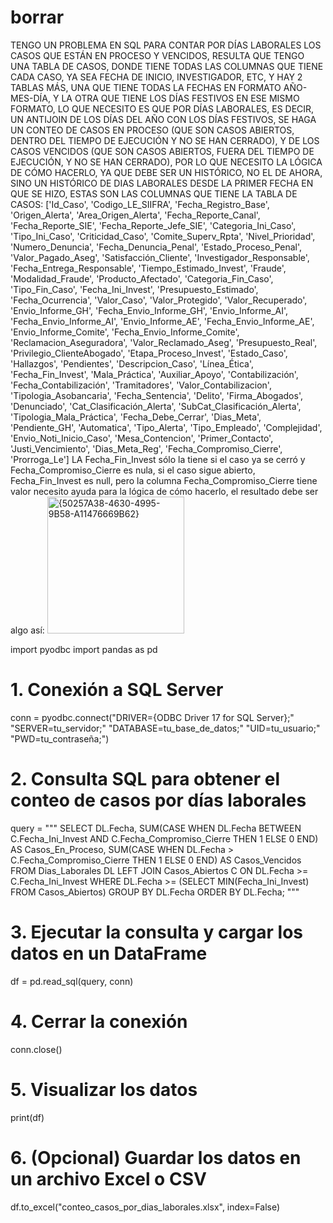 # borrar
TENGO UN PROBLEMA EN SQL PARA CONTAR POR DÍAS LABORALES LOS CASOS QUE ESTÁN EN PROCESO Y VENCIDOS, RESULTA QUE TENGO UNA TABLA DE CASOS, DONDE TIENE TODAS LAS COLUMNAS QUE TIENE CADA CASO, YA SEA FECHA DE INICIO, INVESTIGADOR, ETC, Y HAY 2 TABLAS MÁS, UNA QUE TIENE TODAS LA FECHAS EN FORMATO AÑO-MES-DÍA, Y LA OTRA QUE TIENE LOS DÍAS FESTIVOS EN ESE MISMO FORMATO, LO QUE NECESITO ES QUE POR DÍAS LABORALES, ES DECIR, UN ANTIJOIN DE LOS DÍAS DEL AÑO CON LOS DÍAS FESTIVOS, SE HAGA UN CONTEO DE CASOS EN PROCESO (QUE SON CASOS ABIERTOS, DENTRO DEL TIEMPO DE EJECUCIÓN Y NO SE HAN CERRADO), Y DE LOS CASOS VENCIDOS (QUE SON CASOS ABIERTOS, FUERA DEL TIEMPO DE EJECUCIÓN, Y NO SE HAN CERRADO), POR LO QUE NECESITO LA LÓGICA DE CÓMO HACERLO, YA QUE DEBE SER UN HISTÓRICO, NO EL DE AHORA, SINO UN HISTÓRICO DE DIAS LABORALES DESDE LA PRIMER FECHA EN QUE SE HIZO, ESTAS SON LAS COLUMNAS QUE TIENE LA TABLA DE CASOS:
['Id_Caso', 'Codigo_LE_SIIFRA', 'Fecha_Registro_Base', 'Origen_Alerta',
       'Area_Origen_Alerta', 'Fecha_Reporte_Canal', 'Fecha_Reporte_SIE',
       'Fecha_Reporte_Jefe_SIE', 'Categoria_Ini_Caso', 'Tipo_Ini_Caso',
       'Criticidad_Caso', 'Comite_Superv_Rpta', 'Nivel_Prioridad',
       'Numero_Denuncia', 'Fecha_Denuncia_Penal', 'Estado_Proceso_Penal',
       'Valor_Pagado_Aseg', 'Satisfacción_Cliente', 'Investigador_Responsable',
       'Fecha_Entrega_Responsable', 'Tiempo_Estimado_Invest', 'Fraude',
       'Modalidad_Fraude', 'Producto_Afectado', 'Categoria_Fin_Caso',
       'Tipo_Fin_Caso', 'Fecha_Ini_Invest', 'Presupuesto_Estimado',
       'Fecha_Ocurrencia', 'Valor_Caso', 'Valor_Protegido', 'Valor_Recuperado',
       'Envio_Informe_GH', 'Fecha_Envio_Informe_GH', 'Envio_Informe_AI',
       'Fecha_Envio_Informe_AI', 'Envio_Informe_AE', 'Fecha_Envio_Informe_AE',
       'Envio_Informe_Comite', 'Fecha_Envio_Informe_Comite',
       'Reclamacion_Aseguradora', 'Valor_Reclamado_Aseg', 'Presupuesto_Real',
       'Privilegio_ClienteAbogado', 'Etapa_Proceso_Invest', 'Estado_Caso',
       'Hallazgos', 'Pendientes', 'Descripcion_Caso', 'Línea_Ética',
       'Fecha_Fin_Invest', 'Mala_Práctica', 'Auxiliar_Apoyo',
       'Contabilización', 'Fecha_Contabilización', 'Tramitadores',
       'Valor_Contabilizacion', 'Tipologia_Asobancaria', 'Fecha_Sentencia',
       'Delito', 'Firma_Abogados', 'Denunciado', 'Cat_Clasificación_Alerta',
       'SubCat_Clasificación_Alerta', 'Tipologia_Mala_Práctica',
       'Fecha_Debe_Cerrar', 'Dias_Meta', 'Pendiente_GH', 'Automatica',
       'Tipo_Alerta', 'Tipo_Empleado', 'Complejidad', 'Envio_Noti_Inicio_Caso',
       'Mesa_Contencion', 'Primer_Contacto', 'Justi_Vencimiento',
       'Dias_Meta_Reg', 'Fecha_Compromiso_Cierre', 'Prorroga_Le']
LA Fecha_Fin_Invest sólo la tiene si el caso ya se cerró y Fecha_Compromiso_Cierre es nula, si el caso sigue abierto, Fecha_Fin_Invest es null, pero la columna Fecha_Compromiso_Cierre tiene valor
necesito ayuda para la lógica de cómo hacerlo, el resultado debe ser algo así:
<img width="219" alt="{50257A38-4630-4995-9B58-A11476669B62}" src="https://github.com/user-attachments/assets/78c89f8c-6d23-440c-8c0e-48600e91d930" />


import pyodbc
import pandas as pd

# 1. Conexión a SQL Server
conn = pyodbc.connect("DRIVER={ODBC Driver 17 for SQL Server};"
                      "SERVER=tu_servidor;"
                      "DATABASE=tu_base_de_datos;"
                      "UID=tu_usuario;"
                      "PWD=tu_contraseña;")

# 2. Consulta SQL para obtener el conteo de casos por días laborales
query = """
SELECT 
    DL.Fecha,
    SUM(CASE 
            WHEN DL.Fecha BETWEEN C.Fecha_Ini_Invest AND C.Fecha_Compromiso_Cierre 
                 THEN 1 ELSE 0 END) AS Casos_En_Proceso,
    SUM(CASE 
            WHEN DL.Fecha > C.Fecha_Compromiso_Cierre 
                 THEN 1 ELSE 0 END) AS Casos_Vencidos
FROM Dias_Laborales DL
LEFT JOIN Casos_Abiertos C
    ON DL.Fecha >= C.Fecha_Ini_Invest
WHERE DL.Fecha >= (SELECT MIN(Fecha_Ini_Invest) FROM Casos_Abiertos)
GROUP BY DL.Fecha
ORDER BY DL.Fecha;
"""

# 3. Ejecutar la consulta y cargar los datos en un DataFrame
df = pd.read_sql(query, conn)

# 4. Cerrar la conexión
conn.close()

# 5. Visualizar los datos
print(df)

# 6. (Opcional) Guardar los datos en un archivo Excel o CSV
df.to_excel("conteo_casos_por_dias_laborales.xlsx", index=False)

